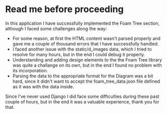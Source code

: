 # Read me before proceeding
In this application I have successfully implemented the Foam Tree section, although I faced some challenges along the way:
* For some reason, at first the HTML content wasn't parsed properly and gave me a couple of thousand errors that I have successfully handled.
* I faced another issue with the static/d_images data, which I tried to resolve for many hours, but in the end I could debug it properly.
* Understanding and adding design elements to the the Foam Tree library was quite a challange on its own, but in the end I found no problem with its incorporation.
* Parsing the data to the appropriate format for the Diagram was a bit hard, since it didn't want to accept the foam_tree_data.json file defined as it was with the data inside.

Since I've never used Django I did face some difficulties during these past couple of hours, but in the end it was a valuable experience, thank you for that.
